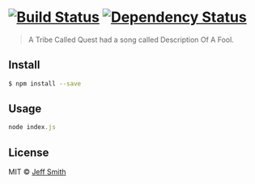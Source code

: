 #  [![Build Status][travis-image]][travis-url] [![Dependency Status][daviddm-url]][daviddm-image]

> A Tribe Called Quest had a song called Description Of A Fool.


## Install

```sh
$ npm install --save
```


## Usage

```js
node index.js
```

## License

MIT © [Jeff Smith]()


[npm-url]: https://npmjs.org/package/botintosh
[npm-image]: https://badge.fury.io/js/botintosh.svg
[travis-url]: https://travis-ci.org/electricshaman/botintosh
[travis-image]: https://travis-ci.org/electricshaman/botintosh.svg?branch=master
[daviddm-url]: https://david-dm.org/electricshaman/botintosh.svg?theme=shields.io
[daviddm-image]: https://david-dm.org/electricshaman/botintosh
